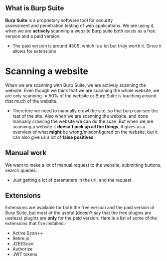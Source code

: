 ## What is Burp Suite
**Burp Suite** is a proprietary software tool for security assessment and penetration testing of web applications. We are using it, when we are **actively** scanning a website
Burp suite both exists as a free version and a paid version. 
- The paid version is around 450$, which is a lot but truly worth it. Since it allows for extensions


# Scanning a website
When we are scanning with Burp Suite, we are actively scanning the website. Even though we think that we are scanning the whole website, we are only scanning $\approx 50\%$ of the website or Burp Suite is touching around that much of the website.
- Therefore we need to manually crawl the site, so that burp can see the rest of the site.
Also when we are scanning the website, and done manually crawling the website we can do the scan.
But when we are scanning a website it **doesn't pick up all the things**, it gives us a overview of what **might** be wrong/misconfigured on the website, but it can also give us a lot of **false positives**.

## Manual work
We want to make a lot of manual request to the website, submitting buttons, search queries.
- Just getting a lot of parameters in the url, and the request.


## Extensions
Extensions are available for both the free version and the paid version of Burp Suite, but most of the useful (doesn't say that the free plugins are useless) plugins are **only** for the paid version.
Here is a list of some of the extensions that I've installed:
- Active Scan++
- Retire.js
- J2EEScan
- Authorize
- JWT tokens 